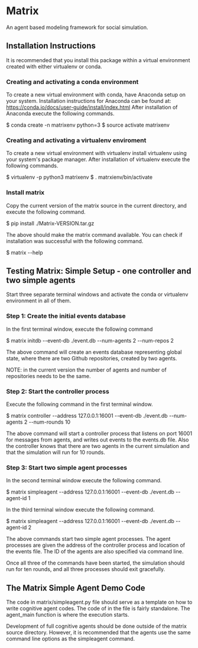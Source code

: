 # Matrix

An agent based modeling framework for social simulation.

## Installation Instructions

It is recommended that you install this package within a virtual environment
created with either virtualenv or conda.

### Creating and activating a conda environment

To create a new virtual environment with conda,
have Anaconda setup on your system.
Installation instructions for Anaconda can be found at:
https://conda.io/docs/user-guide/install/index.html
After installation of Anaconda execute the following commands.

$ conda create -n matrixenv python=3
$ source activate matrixenv

### Creating and activating a virtualenv enviroment

To create a new virtual environment with virtualenv
install virtualenv using your system's package manager.
After installation of virtualenv execute the following commands.

$ virtualenv -p python3 matrixenv
$ . matrxienv/bin/activate

### Install matrix

Copy the current version of the matrix source in the current directory,
and execute the following command.

$ pip install ./Matrix-VERSION.tar.gz

The above should make the matrix command available.
You can check if installation was successful with the following command.

$ matrix --help

## Testing Matrix: Simple Setup - one controller and two simple agents

Start three separate terminal windows and activate the conda or virtualenv
environment in all of them.

### Step 1: Create the initial events database

In the first terminal window, execute the following command

$ matrix initdb --event-db ./event.db --num-agents 2 --num-repos 2

The above command will create an events database representing global state,
where there are two Github repositories, created by two agents.

NOTE: in the current version the number of agents and number of repositories
needs to be the same.

### Step 2: Start the controller process

Execute the following command in the first terminal window.

$ matrix controller --address 127.0.0.1:16001 --event-db ./event.db --num-agents 2 --num-rounds 10

The above command will start a controller process that listens on
port 16001 for messages from agents, and writes out events
to the events.db file. Also the controller knows that there are two agents
in the current simulation and that the simulation will run for 10 rounds.

### Step 3: Start two simple agent processes

In the second terminal window execute the following command.

$ matrix simpleagent --address 127.0.0.1:16001 --event-db ./event.db --agent-id 1

In the third terminal window execute the following command.

$ matrix simpleagent --address 127.0.0.1:16001 --event-db ./event.db --agent-id 2

The above commands start two simple agent processes. The agent processes
are given the address of the controller process and location of the events file.
The ID of the agents are also specified via command line.

Once all three of the commands have been started, the simulation should run
for ten rounds, and all three processes should exit gracefully.

## The Matrix Simple Agent Demo Code

The code in matrix/simpleagent.py file should serve as a template on how
to write cognitive agent codes. The code of in the file is fairly standalone.
The agent_main function is where the execution starts.

Development of full cognitive agents should be done outside of the matrix
source directory. However, it is recommended that the agents use the same
command line options as the simpleagent command.

